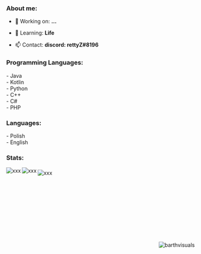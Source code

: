 <h3 align="left">About me:</h3>

- 🔭 Working on: **...**

- 🌱 Learning: **Life**

- 📫 Contact: **discord: rettyZ#8196**

<h3 align="left">Programming Languages:</h3>
- Java<br>
- Kotlin<br>
- Python<br>
- C++<br>
- C#<br>
- PHP<br>

<h3 align="left">Languages:</h3>
- Polish<br>
- English<br>

<h3 align="left">Stats:</h3>
<p><img src="https://github-readme-stats.vercel.app/api?username=rettyZ&show_icons=true&theme=radical&locale=en" alt="xxx" align="left" /><img src="https://github-readme-stats.vercel.app/api/wakatime?username=rettyZ&theme=radical" alt="xxx" align="middle" />&nbsp;<img src="https://github-readme-stats.vercel.app/api/top-langs?username=rettyZ&show_icons=true&theme=radical&locale=en&layout=compact" alt="xxx" align="left" /></p>
<p>&nbsp;</p>
<h3 align="left">&nbsp;</h3>
<h3 align="left">&nbsp;</h3>
<h3 align="left">&nbsp;</h3>

<p align="right"><img src="https://komarev.com/ghpvc/?username=BarthVisuals&amp;label=Profile%20views&amp;color=0e75b6&amp;style=flat" alt="barthvisuals" /></p>
